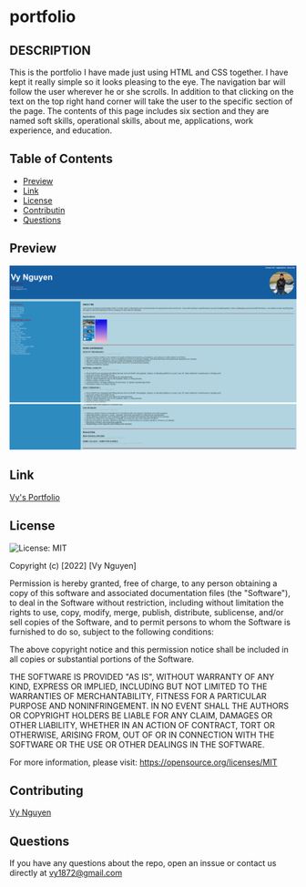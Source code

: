 # portfolio
## DESCRIPTION
This is the portfolio I have made just using HTML and CSS together. I have kept it really simple so it looks pleasing to the eye. The navigation bar will follow the user wherever he or she scrolls. In addition to that clicking on the text on the top right hand corner will take the user to the specific section of the page. The contents of this page includes six section and they are named soft skills, operational skills, about me, applications, work experience, and education.

## Table of Contents
* [Preview](#Preview)
* [Link](#Link)
* [License](#License)
* [Contributin](#Contributing)
* [Questions](#Questions)

## Preview
![render](assets/images/vys-portfolio.png)
![render](assets/images/vys-portfolio2.png)

## Link
[Vy's Portfolio](https://vy187.github.io/portfolio/)

## License
![License: MIT](https://img.shields.io/badge/License-MIT-blue.svg)

Copyright (c) [2022] [Vy Nguyen]

Permission is hereby granted, free of charge, to any person obtaining a copy of this software and associated documentation files (the "Software"), to deal in the Software without restriction, including without limitation the rights to use, copy, modify, merge, publish, distribute, sublicense, and/or sell copies of the Software, and to permit persons to whom the Software is furnished to do so, subject to the following conditions:

The above copyright notice and this permission notice shall be included in all copies or substantial portions of the Software.

THE SOFTWARE IS PROVIDED "AS IS", WITHOUT WARRANTY OF ANY KIND, EXPRESS OR IMPLIED, INCLUDING BUT NOT LIMITED TO THE WARRANTIES OF MERCHANTABILITY, FITNESS FOR A PARTICULAR PURPOSE AND NONINFRINGEMENT. IN NO EVENT SHALL THE AUTHORS OR COPYRIGHT HOLDERS BE LIABLE FOR ANY CLAIM, DAMAGES OR OTHER LIABILITY, WHETHER IN AN ACTION OF CONTRACT, TORT OR OTHERWISE, ARISING FROM, OUT OF OR IN CONNECTION WITH THE SOFTWARE OR THE USE OR OTHER DEALINGS IN THE SOFTWARE.

For more information, please visit: https://opensource.org/licenses/MIT

## Contributing
[Vy Nguyen](https://github.com/Vy187)

## Questions
If you have any questions about the repo, open an inssue or contact us directly at vy1872@gmail.com